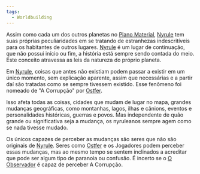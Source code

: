 ```yaml
---
tags:
  - Worldbuilding
---
```

Assim como cada um dos outros planetas no [Plano Material](../Lugares/Plano%20Material/index.md), [Nyrule](../Lugares/Plano%20Material/Nyrule/index.md) tem suas próprias peculiaridades em se tratando de estranhezas indescritíveis para os habitantes de outros lugares. [Nyrule](../Lugares/Plano%20Material/Nyrule/index.md) é um lugar de continuação, que não possui início ou fim, a história está sempre sendo contada do meio. Este conceito atravessa as leis da natureza do próprio planeta.

Em [Nyrule](../Lugares/Plano%20Material/Nyrule/index.md), coisas que antes não existiam podem passar a existir em um único momento, sem explicação aparente, assim que necessárias e a partir daí são tratadas como se sempre tivessem existido. Esse fenômeno foi nomeado de "A Corrupção" por [Ostfer](../Personagens/NPCs/Ostfer.md).

Isso afeta todas as coisas, cidades que mudam de lugar no mapa, grandes mudanças geográficas, como montanhas, lagos, ilhas e cânions, eventos e personalidades históricas, guerras e povos. Mas independente de quão grande ou significativa seja a mudança, os nyruleanos sempre agem como se nada tivesse mudado.

Os únicos capazes de perceber as mudanças são seres que não são originais de [Nyrule](../Lugares/Plano%20Material/Nyrule/index.md). Seres como [Ostfer](../Personagens/NPCs/Ostfer.md) e os Jogadores podem perceber essas mudanças, mas ao mesmo tempo se sentem inclinados a acreditar que pode ser algum tipo de paranoia ou confusão. É incerto se o [O Observador](../Personagens/NPCs/O%20Observador.md) é capaz de perceber A Corrupção.
